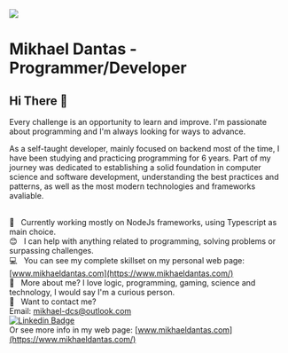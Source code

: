 <img width="auto" src="https://cdn3d.iconscout.com/3d/premium/thumb/web-development-5402852-4521465.png">

# Mikhael Dantas - Programmer/Developer

## Hi There 👋
Every challenge is an opportunity to learn and improve. I'm passionate about programming and I'm always looking for ways to advance. 

As a self-taught developer, mainly focused on backend most of the time, I have been studying and practicing programming for 6 years. Part of my journey was dedicated to establishing a solid foundation in computer science and software development, understanding the best practices and patterns, as well as the most modern technologies and frameworks avaliable.

 <br/> :purple_heart: &nbsp; Currently working mostly on NodeJs frameworks, using Typescript as main choice.
 <br/> :blush: &nbsp; I can help with anything related to programming, solving problems or surpassing challenges. 
 <br/> :computer: &nbsp; You can see my complete skillset on my personal web page: [www.mikhaeldantas.com](https://www.mikhaeldantas.com/) 
 <br/> 💬  &nbsp; More about me? I love logic, programming, gaming, science and technology, I would say I'm a curious person.
 <br/> :email: &nbsp; Want to contact me?
 <br/>  Email: mikhael-dcs@outlook.com
 <br/>  [![Linkedin Badge](https://img.shields.io/badge/-MikhaelDantas-blue?style=flat-square&logo=Linkedin&logoColor=white&link=https://www.linkedin.com/in/mikhael-dantas/)](https://www.linkedin.com/in/mikhael-dantas/) 
 <br/> Or see more info in my web page: [www.mikhaeldantas.com](https://www.mikhaeldantas.com/) 
